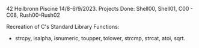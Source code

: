 42 Heilbronn  Piscine 14/8-6/9/2023.
Projects Done: Shell00, Shell01, C00 - C08, Rush00-Rush02

Recreation of C's Standard Library Functions: 
- strcpy,
isalpha, isnumeric, toupper, tolower, strcmp, strcat, atoi, sqrt.
